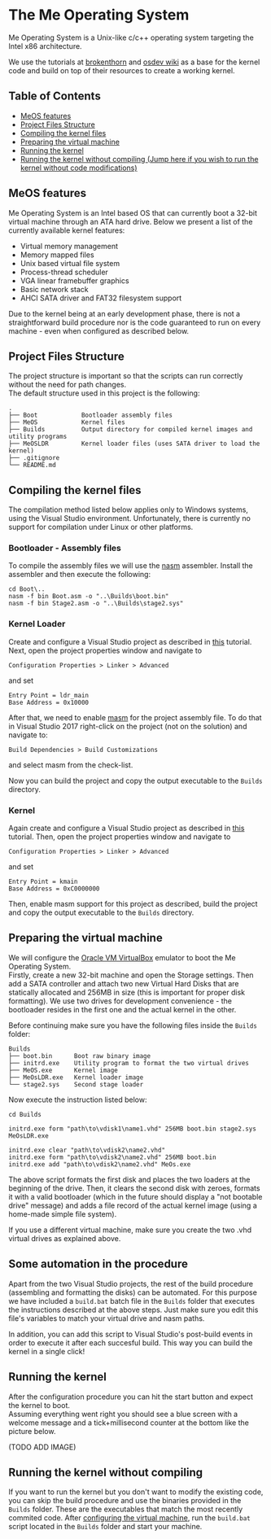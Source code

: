 # The Me Operating System

Me Operating System is a Unix-like c/c++ operating system targeting the Intel x86 architecture.

We use the tutorials at [brokenthorn](http://www.brokenthorn.com/Resources/OSDevIndex.html) and [osdev wiki](http://wiki.osdev.org/Main_Page) as a base for the kernel code and build on top of their resources to create a working kernel.

## Table of Contents

* [MeOS features](#features)
* [Project Files Structure](#filestruct)
* [Compiling the kernel files](#compiling)
* [Preparing the virtual machine](#prepvm)
* [Running the kernel](#runkrnl)
* [Running the kernel without compiling (Jump here if you wish to run the kernel without code modifications)](#runimed)


## MeOS features <a name="features"></a>

Me Operating System is an Intel based OS that can currently boot a 32-bit virtual machine through an ATA hard drive. Below we present a list of the currently available kernel features:

* Virtual memory management
* Memory mapped files
* Unix based virtual file system
* Process-thread scheduler
* VGA linear framebuffer graphics
* Basic network stack
* AHCI SATA driver and FAT32 filesystem support

Due to the kernel being at an early development phase, there is not a straightforward build procedure nor is the code guaranteed to run on every machine - even when configured as described below.


## Project Files Structure <a name="filestruct"></a>

The project structure is important so that the scripts can run correctly without the need for path changes. <br>
The default structure used in this project is the following:

```
.
├── Boot            Bootloader assembly files
├── MeOS            Kernel files
├── Builds          Output directory for compiled kernel images and utility programs
├── MeOSLDR         Kernel loader files (uses SATA driver to load the kernel)
├── .gitignore
└── README.md
```

## Compiling the kernel files <a name="compiling"></a>

The compilation method listed below applies only to Windows systems, using the Visual Studio environment. Unfortunately, there is currently no support for compilation under Linux or other platforms.

### Bootloader - Assembly files

To compile the assembly files we will use the [nasm](http://www.nasm.us/) assembler.
Install the assembler and then execute the following:

```
cd Boot\..
nasm -f bin Boot.asm -o "..\Builds\boot.bin"
nasm -f bin Stage2.asm -o "..\Builds\stage2.sys"
```

### Kernel Loader

Create and configure a Visual Studio project as described in [this](http://www.brokenthorn.com/Resources/OSDevMSVC.html) tutorial. Next, open the project properties window and navigate to
```
Configuration Properties > Linker > Advanced
```
and set
```
Entry Point = ldr_main
Base Address = 0x10000
```

After that, we need to enable [masm](https://msdn.microsoft.com/en-us/library/afzk3475.aspx) for the project assembly file. To do that in Visual Studio 2017 right-click on the project (not on the solution) and navigate to:
```
Build Dependencies > Build Customizations
```
and select masm from the check-list.

Now you can build the project and copy the output executable to the `Builds` directory.


### Kernel

Again create and configure a Visual Studio project as described in [this](http://www.brokenthorn.com/Resources/OSDevMSVC.html) tutorial. Then, open the project properties window and navigate to
```
Configuration Properties > Linker > Advanced
```
and set
```
Entry Point = kmain
Base Address = 0xC0000000
```

Then, enable masm support for this project as described, build the project and copy the output executable to the `Builds` directory.

## Preparing the virtual machine <a name="prepvm"></a>

We will configure the [Oracle VM VirtualBox](https://www.virtualbox.org/) emulator to boot the Me Operating System. 
<br>
Firstly, create a new 32-bit machine and open the Storage settings. Then add a SATA controller and attach two new Virtual Hard Disks that are statically allocated and 256MB in size (this is important for proper disk formatting). We use two drives for development convenience - the bootloader resides in the first one and the actual kernel in the other.

Before continuing make sure you have the following files inside the `Builds` folder:
```
Builds					
├── boot.bin      Boot raw binary image
├── initrd.exe    Utility program to format the two virtual drives
├── MeOS.exe      Kernel image
├── MeOsLDR.exe   Kernel loader image
└── stage2.sys    Second stage loader
```

Now  execute the instruction listed below:
```
cd Builds

initrd.exe form "path\to\vdisk1\name1.vhd" 256MB boot.bin stage2.sys MeOsLDR.exe

initrd.exe clear "path\to\vdisk2\name2.vhd"
initrd.exe form "path\to\vdisk2\name2.vhd" 256MB boot.bin
initrd.exe add "path\to\vdisk2\name2.vhd" MeOs.exe
```

The above script formats the first disk and places the two loaders at the beginning of the drive. Then, it clears the second disk with zeroes, formats it with a valid bootloader (which in the future should display a "not bootable drive" message) and adds a file record of the actual kernel image (using a home-made simple file system).

If you use a different virtual machine, make sure you create the two .vhd virtual drives as explained above.

## Some automation in the procedure

Apart from the two Visual Studio projects, the rest of the build procedure (assembling and formatting the disks) can be automated. For this purpose we have included a `build.bat` batch file in the `Builds` folder that executes the instructions described at the above steps. Just make sure you edit this file's variables to match your virtual drive and nasm paths.

In addition, you can add this script to Visual Studio's post-build events in order to execute it after each succesful build. This way you can build the kernel in a single click!

## Running the kernel <a name="runkrnl"></a>

After the configuration procedure you can hit the start button and expect the kernel to boot.<br>
Assuming everything went right you should see a blue screen with a welcome message and a tick+millisecond counter at the bottom like the picture below.

(TODO ADD IMAGE)

## Running the kernel without compiling <a name="runimed"></a>

If you want to run the kernel but you don't want to modify the existing code, you can skip the build procedure and use the binaries provided in the `Builds` folder. These are the executables that match the most recently commited code. After [configuring the virtual machine](#prepvm), run the `build.bat` script located in the `Builds` folder and start your machine.


